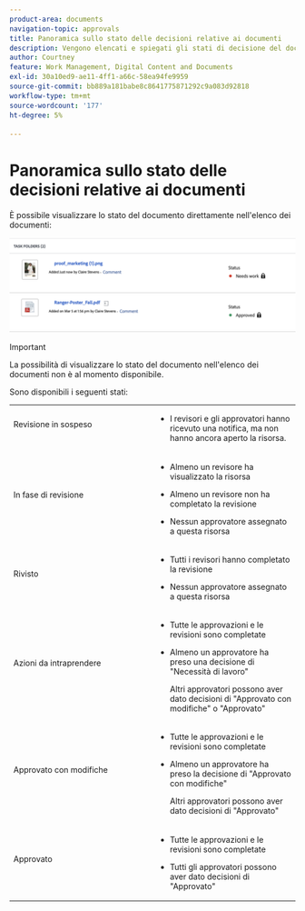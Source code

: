 ```yaml
---
product-area: documents
navigation-topic: approvals
title: Panoramica sullo stato delle decisioni relative ai documenti
description: Vengono elencati e spiegati gli stati di decisione del documento
author: Courtney
feature: Work Management, Digital Content and Documents
exl-id: 30a10ed9-ae11-4ff1-a66c-58ea94fe9959
source-git-commit: bb889a181babe8c8641775871292c9a083d92818
workflow-type: tm+mt
source-wordcount: '177'
ht-degree: 5%

---
```


# Panoramica sullo stato delle decisioni relative ai documenti

È possibile visualizzare lo stato del documento direttamente nell&#39;elenco dei documenti:

![](assets/status-in-doc-list.png)

>[!IMPORTANT]
>
>La possibilità di visualizzare lo stato del documento nell&#39;elenco dei documenti non è al momento disponibile.


Sono disponibili i seguenti stati:

<table>
            <col style="width: 50%;" />
            <col style="width: 50%;" />
            <tbody>
                 <tr>
                    <td>
                        Revisione in sospeso</p>
                    </td>
                    <td>
                        <ul>
                            <li>
                                I revisori e gli approvatori hanno ricevuto una notifica, ma non hanno ancora aperto la risorsa.
                            </li>
                        </ul>
                    </td>
                </tr>
                 <tr>
                    <td>
                        In fase di revisione</p>
                    </td>
                    <td>
                        <ul>
                            <li>
                                <p>Almeno un revisore ha visualizzato la risorsa</p>
                            </li>
                            <li>
                                <p>Almeno un revisore non ha completato la revisione</p>
                            </li>
                            <li>
                                <p>Nessun approvatore assegnato a questa risorsa</p>
                            </li>
                        </ul>
                    </td>
                </tr>
                 <tr>
                    <td>
                        Rivisto</p>
                    </td>
                    <td>
                        <ul>
                            <li>
                                <p>Tutti i revisori hanno completato la revisione</p>
                            </li>
                            <li>
                                <p>Nessun approvatore assegnato a questa risorsa</p>
                            </li>
                        </ul>
                    </td>
                </tr>
                 <tr>
                    <td>Azioni da intraprendere</p>
                    </td>
                    <td>
                        <ul>
                            <li>
                                <p>Tutte le approvazioni e le revisioni sono completate</p>
                            </li>
                            <li>
                                <p>Almeno un approvatore ha preso una decisione di "Necessità di lavoro"</p>
                                <p>Altri approvatori possono aver dato decisioni di "Approvato con modifiche" o "Approvato"
                            </li>
                        </ul>
                    </td>
                </tr>
                  <tr>
                    <td>Approvato con modifiche</p>
                    </td>
                    <td>
                        <ul>
                            <li>
                                <p>Tutte le approvazioni e le revisioni sono completate</p>
                            </li>
                            <li>
                                <p>Almeno un approvatore ha preso la decisione di "Approvato con modifiche"</p>
                                <p>Altri approvatori possono aver dato decisioni di "Approvato"
                            </li>
                        </ul>
                    </td>
                </tr>
                 <tr>
                    <td>Approvato</p>
                    </td>
                    <td>
                        <ul>
                            <li>
                                <p>Tutte le approvazioni e le revisioni sono completate</p>
                            </li>
                            <li>
                                <p>Tutti gli approvatori possono aver dato decisioni di "Approvato"
                            </li>
                        </ul>
                    </td>
                </tr>
           </tbody>
        </table>



<!--



<table>
            <col style="width: 50%;" />
            <col style="width: 50%;" />
            <tbody>
                 <tr>
                    <td>
                        Pending review</p>
                    </td>
                    <td>
                        <ul>
                            <li>
                                Reviewers and approvers have been notified, but have not yet opened the asset.
                            </li>
                        </ul>
                    </td>
                </tr>
                 <tr>
                    <td>
                        In review</p>
                    </td>
                    <td>
                        <ul>
                            <li>
                                <p>At least one reviewer or approver has viewed the asset</p>
                            </li>
                            <li>
                                <p>At least one reviewer has not completed their review</p><p>Or</p>
                                <p>At least one approver has not made an approval decision</p>
                            </li>
                        </ul>
                    </td>
                </tr>
                 <tr>
                    <td>
                        Reviewed</p>
                    </td>
                    <td>
                        <ul>
                            <li>
                                All reviews are complete
                            </li>
                            <li>
                                There are no approvers
                            </li>
                        </ul>
                    </td>
                </tr>
                 <tr>
                    <td>Needs work</p>
                    </td>
                    <td>
                        <ul>
                            <li>
                                <p>All approvals and reviews are complete</p>
                            </li>
                            <li>
                                <p>At least one approver has made a decision of "Needs work"</p>
                                <p>Other approvers may have given decisions of "Approved with changes" or "Approved"
                            </li>
                        </ul>
                    </td>
                </tr>
                  <tr>
                    <td>Approved with changes</p>
                    </td>
                    <td>
                        <ul>
                            <li>
                                <p>All approvals and reviews are complete</p>
                            </li>
                            <li>
                                <p>At least one approver has made a decision of "Approved with changes"</p>
                                <p>Other approvers may have given decisions of "Approved"
                            </li>
                        </ul>
                    </td>
                </tr>
                 <tr>
                    <td>Approved</p>
                    </td>
                    <td>
                        <ul>
                            <li>
                                <p>All approvals and reviews are complete</p>
                            </li>
                            <li>
                                <p>All approvers may have given decisions of "Approved"
                            </li>
                        </ul>
                    </td>
                </tr>
           </tbody>
        </table>


-->